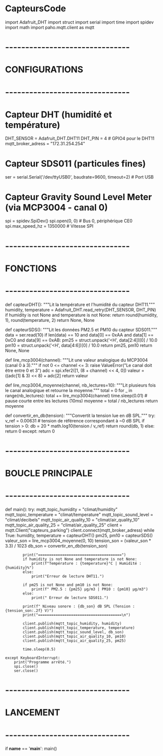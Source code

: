 # CapteursCode
import Adafruit_DHT
import struct
import serial
import time
import spidev
import math
import paho.mqtt.client as mqtt

# -------------------------------
# CONFIGURATIONS
# -------------------------------

# Capteur DHT (humidité et température)
DHT_SENSOR = Adafruit_DHT.DHT11
DHT_PIN = 4  # GPIO4 pour le DHT11
mqtt_broker_adress = "172.31.254.254"

# Capteur SDS011 (particules fines)
ser = serial.Serial('/dev/ttyUSB0', baudrate=9600, timeout=2)  # Port USB

# Capteur Gravity Sound Level Meter (via MCP3004 - canal 0)
spi = spidev.SpiDev()
spi.open(0, 0)  # Bus 0, périphérique CE0
spi.max_speed_hz = 1350000  # Vitesse SPI


# -------------------------------
# FONCTIONS
# -------------------------------

def capteurDHT():
    """Lit la température et l'humidité du capteur DHT11."""
    humidity, temperature = Adafruit_DHT.read_retry(DHT_SENSOR, DHT_PIN)
    if humidity is not None and temperature is not None:
        return round(humidity, 1), round(temperature, 2)
    return None, None

def capteurSDS():
    """Lit les données PM2.5 et PM10 du capteur SDS011."""
    data = ser.read(10)
    if len(data) == 10 and data[0] == 0xAA and data[1] == 0xC0 and data[9] == 0xAB:
        pm25 = struct.unpack('<H', data[2:4])[0] / 10.0
        pm10 = struct.unpack('<H', data[4:6])[0] / 10.0
        return pm25, pm10
    return None, None


def lire_mcp3004(channel):
    """Lit une valeur analogique du MCP3004 (canal 0 à 3)."""
    if not 0 <= channel <= 3:
        raise ValueError("Le canal doit être entre 0 et 3")
    adc = spi.xfer2([1, (8 + channel) << 4, 0])
    valeur = ((adc[1] & 3) << 8) + adc[2]
    return valeur


def lire_mcp3004_moyenne(channel, nb_lectures=10):
    """Lit plusieurs fois le canal analogique et retourne la moyenne."""
    total = 0
    for _ in range(nb_lectures):
        total += lire_mcp3004(channel)
        time.sleep(0.01)  # pause courte entre les lectures (10ms)
    moyenne = total / nb_lectures
    return moyenne


def convertir_en_db(tension):
    """Convertit la tension lue en dB SPL."""
    try:
        v_ref = 0.00631  # tension de référence correspondant à ~0 dB SPL
        if tension > 0:
            db = 20 * math.log10(tension / v_ref)
            return round(db, 1)
        else:
            return 0
    except:
        return 0


# -------------------------------
# BOUCLE PRINCIPALE
# -------------------------------

def main():
    try:
        mqtt_topic_humidity = "climat/humidity"
        mqtt_topic_temperature = "climat/temperature"
        mqtt_topic_sound_level = "climat/decibels"
        mqtt_topic_air_quality_10 = "climat/air_quality_10"
        mqtt_topic_air_quality_25 = "climat/air_quality_25"
        client = mqtt.Client("capteurs_parking")
        client.connect(mqtt_broker_adress)
        while True:
            humidity, temperature = capteurDHT()
            pm25, pm10 = capteurSDS()
            valeur_son = lire_mcp3004_moyenne(0, 10)
            tension_son = (valeur_son * 3.3) / 1023
            db_son = convertir_en_db(tension_son)

            print("======================================")
            if humidity is not None and temperature is not None:
                print(f"Température : {temperature}°C | Humidité : {humidity}%")
            else:
                print("Erreur de lecture DHT11.")

            if pm25 is not None and pm10 is not None:
                print(f" PM2.5 : {pm25} µg/m3 | PM10 : {pm10} µg/m3")
            else:
                print("️ Erreur de lecture SDS011.")

            print(f" Niveau sonore : {db_son} dB SPL (Tension : {tension_son:.2f} V)")
            print("======================================\n")
            
            client.publish(mqtt_topic_humidity, humidity)
            client.publish(mqtt_topic_temperature, temperature)
            client.publish(mqtt_topic_sound_level, db_son)
            client.publish(mqtt_topic_air_quality_10, pm10)
            client.publish(mqtt_topic_air_quality_25, pm25)

            time.sleep(0.5)

    except KeyboardInterrupt:
        print("Programme arrêté.")
        spi.close()
        ser.close()

# -------------------------------
# LANCEMENT
# -------------------------------

if __name__ == '__main__':
    main()
